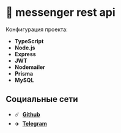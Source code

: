 # :rocket: messenger rest api

Конфигурация проекта:

- **TypeScript**
- **Node.js**
- **Express**
- **JWT**
- **Nodemailer**
- **Prisma**
- **MySQL**

## Социальные сети

- :comet: &nbsp;**[Github](https://github.com/str0yka)**
- :airplane: &nbsp;**[Telegram](https://t.me/stroykov)**
